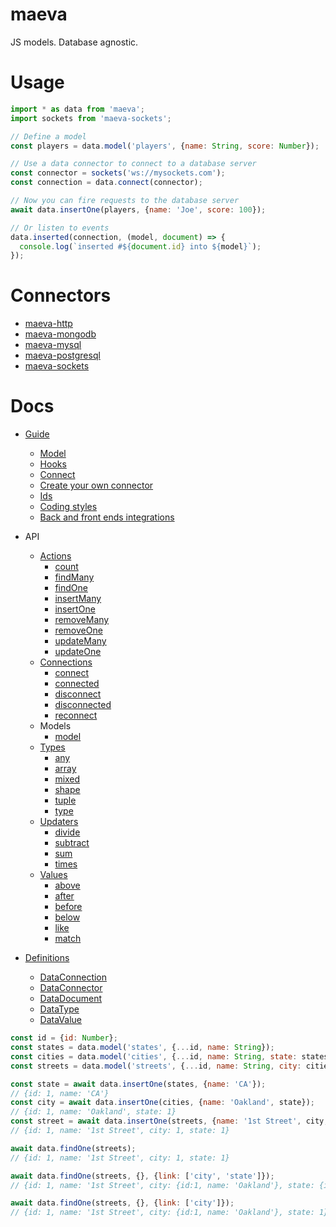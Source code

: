 maeva
===

JS models. Database agnostic.

# Usage

```js
import * as data from 'maeva';
import sockets from 'maeva-sockets';

// Define a model
const players = data.model('players', {name: String, score: Number});

// Use a data connector to connect to a database server
const connector = sockets('ws://mysockets.com');
const connection = data.connect(connector);

// Now you can fire requests to the database server
await data.insertOne(players, {name: 'Joe', score: 100});

// Or listen to events
data.inserted(connection, (model, document) => {
  console.log(`inserted #${document.id} into ${model}`);
});
```

# Connectors

- [maeva-http](https://npmjs.org/packages/maeva-http)
- [maeva-mongodb](https://npmjs.org/packages/maeva-mongodb)
- [maeva-mysql](https://npmjs.org/packages/maeva-mysql)
- [maeva-postgresql](https://npmjs.org/packages/maeva-postgresql)
- [maeva-sockets](https://npmjs.org/packages/maeva-sockets)

# Docs

- [Guide](doc/guides/)
  - [Model](doc/guides/Model.md)
  - [Hooks](doc/guides/Hooks.md)
  - [Connect](doc/guides/Connect.md)
  - [Create your own connector](doc/guides/Create%20your%20own%20connector.md)
  - [Ids](doc/guides/Ids.md)
  - [Coding styles](doc/guides/Coding%20styles.md)
  - [Back and front ends integrations](doc/guides/Back%20and%20front%20ends%20integrations.md)
- API
  - [Actions](./doc/actions)
    - [count](./doc/actions/Count.md)
    - [findMany](./doc/actions/FindMany.md)
    - [findOne](./doc/actions/FindOne.md)
    - [insertMany](./doc/actions/InsertMany.md)
    - [insertOne](./doc/actions/InsertOne.md)
    - [removeMany](./doc/actions/RemoveMany.md)
    - [removeOne](./doc/actions/RemoveOne.md)
    - [updateMany](./doc/actions/UpdateMany.md)
    - [updateOne](./doc/actions/UpdateOne.md)
  - [Connections](./doc/connections)
    - [connect](./doc/connections/Connect.md)
    - [connected](./doc/connections/Connected.md)
    - [disconnect](./doc/connections/Disconnect.md)
    - [disconnected](./doc/connections/Disconnected.md)
    - [reconnect](./doc/connections/Reconnect.md)
  - Models
    - [model](./doc/guides/Model.md)
  - [Types](./doc/types)
    - [any](./doc/types/Any.md)
    - [array](./doc/types/Array.md)
    - [mixed](./doc/types/Mixed.md)
    - [shape](./doc/types/Shape.md)
    - [tuple](./doc/types/Tuple.md)
    - [type](./doc/types/Type.md)
  - [Updaters](./doc/updaters)
    - [divide](./doc/updaters/Divide.md)
    - [subtract](./doc/updaters/Subtract.md)
    - [sum](./doc/updaters/Sum.md)
    - [times](./doc/updaters/Times.md)
  - [Values](./doc/values)
    - [above](./doc/values/Above.md)
    - [after](./doc/values/After.md)
    - [before](./doc/values/Before.md)
    - [below](./doc/values/Below.md)
    - [like](./doc/values/Like.md)
    - [match](./doc/values/Match.md)

- [Definitions](./doc/definitions)
  - [DataConnection](./doc/definitions/DataConnection.md)
  - [DataConnector](./doc/definitions/DataConnector.md)
  - [DataDocument](./doc/definitions/DataDocument.md)
  - [DataType](./doc/definitions/DataType.md)
  - [DataValue](./doc/definitions/DataValue.md)

```javascript
const id = {id: Number};
const states = data.model('states', {...id, name: String});
const cities = data.model('cities', {...id, name: String, state: states});
const streets = data.model('streets', {...id, name: String, city: cities, state: states});

const state = await data.insertOne(states, {name: 'CA'});
// {id: 1, name: 'CA'}
const city = await data.insertOne(cities, {name: 'Oakland', state});
// {id: 1, name: 'Oakland', state: 1}
const street = await data.insertOne(streets, {name: '1st Street', city, state});
// {id: 1, name: '1st Street', city: 1, state: 1}

await data.findOne(streets);
// {id: 1, name: '1st Street', city: 1, state: 1}

await data.findOne(streets, {}, {link: ['city', 'state']});
// {id: 1, name: '1st Street', city: {id:1, name: 'Oakland'}, state: {id: 1, name: 'CA'}}

await data.findOne(streets, {}, {link: ['city']});
// {id: 1, name: '1st Street', city: {id:1, name: 'Oakland'}, state: 1}
```
